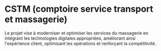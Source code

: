 # CSTM (comptoire service transport et massagerie)
Le projet vise à moderniser et optimiser les services du massagerie en intégrant les technologies digitales appropriées, améliorant ainsi l'expérience client, optimisant les opérations et renforçant la compétitivité.
